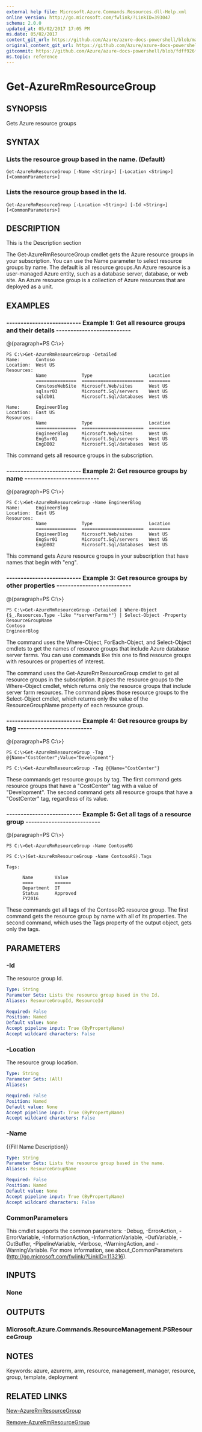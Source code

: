 ```yaml
---
external help file: Microsoft.Azure.Commands.Resources.dll-Help.xml
online version: http://go.microsoft.com/fwlink/?LinkID=393047
schema: 2.0.0
updated_at: 05/02/2017 17:05 PM
ms.date: 05/02/2017
content_git_url: https://github.com/Azure/azure-docs-powershell/blob/master/azureps-cmdlets-docs/ResourceManager/AzureRM.Resources/v1.0.4.3/Get-AzureRmResourceGroup.md
original_content_git_url: https://github.com/Azure/azure-docs-powershell/blob/master/azureps-cmdlets-docs/ResourceManager/AzureRM.Resources/v1.0.4.3/Get-AzureRmResourceGroup.md
gitcommit: https://github.com/Azure/azure-docs-powershell/blob/fdff926f5dd35f9020f210f87b450464ba162edc
ms.topic: reference
---
```


# Get-AzureRmResourceGroup

## SYNOPSIS
Gets Azure resource groups

## SYNTAX

### Lists the resource group based in the name. (Default)
```
Get-AzureRmResourceGroup [-Name <String>] [-Location <String>] [<CommonParameters>]
```

### Lists the resource group based in the Id.
```
Get-AzureRmResourceGroup [-Location <String>] [-Id <String>] [<CommonParameters>]
```

## DESCRIPTION
This is the Description section

The Get-AzureRmResourceGroup cmdlet gets the Azure resource groups in your subscription.
You can use the Name parameter to select resource groups by name.
The default is all resource groups.An Azure resource is a user-managed Azure entity, such as a database server, database, or web site.
An Azure resource group is a collection of Azure resources that are deployed as a unit.

## EXAMPLES

### --------------------------  Example 1: Get all resource groups and their details  --------------------------
@{paragraph=PS C:\\\>}



```
PS C:\>Get-AzureRmResourceGroup -Detailed
Name:      Contoso
Location:  West US
Resources: 
           Name             Type                     Location
           ===============  =======================  ========
           ConstosoWebSite  Microsoft.Web/sites      West US
           sqlsvr03         Microsoft.Sql/servers    West US
           sqldb01          Microsoft.Sql/databases  West US

Name:      EngineerBlog
Location:  East US
Resources: 
           Name             Type                     Location
           ===============  =======================  ========
           EngineerBlog     Microsoft.Web/sites      West US
           EngSvr01         Microsoft.Sql/servers    West US
           EngDB02          Microsoft.Sql/databases  West US
```

This command gets all resource groups in the subscription.

### --------------------------  Example 2: Get resource groups by name  --------------------------
@{paragraph=PS C:\\\>}



```
PS C:\>Get-AzureRmResourceGroup -Name EngineerBlog
Name:      EngineerBlog
Location:  East US
Resources: 
           Name             Type                     Location
           ===============  =======================  ========
           EngineerBlog     Microsoft.Web/sites      West US
           EngSvr01         Microsoft.Sql/servers    West US
           EngDB02          Microsoft.Sql/databases  West US
```

This command gets Azure resource groups in your subscription that have names that begin with "eng".

### --------------------------  Example 3: Get resource groups by other properties  --------------------------
@{paragraph=PS C:\\\>}



```
PS C:\>Get-AzureRmResourceGroup -Detailed | Where-Object {$_.Resources.Type -like "*serverFarms*"} | Select-Object -Property ResourceGroupName
Contoso
EngineerBlog
```

The command uses the Where-Object, ForEach-Object, and Select-Object cmdlets to get the names of resource groups that include Azure database server farms.
You can use commands like this one to find resource groups with resources or properties of interest.

The command uses the Get-AzureRmResourceGroup cmdlet to get all resource groups in the subscription.
It pipes the resource groups to the Where-Object cmdlet, which returns only the resource groups that include server farm resources.
The command pipes those resource groups to the Select-Object cmdlet, which returns only the value of the ResourceGroupName property of each resource group.

### --------------------------  Example 4: Get resource groups by tag  --------------------------
@{paragraph=PS C:\\\>}



```
PS C:\>Get-AzureRmResourceGroup -Tag @{Name="CostCenter";Value="Development"}

PS C:\>Get-AzureRmResourceGroup -Tag @{Name="CostCenter"}
```

These commands get resource groups by tag.
The first command gets resource groups that have a "CostCenter" tag with a value of "Development".
The second command gets all resource groups that have a "CostCenter" tag, regardless of its value.

### --------------------------  Example 5: Get all tags of a resource group  --------------------------
@{paragraph=PS C:\\\>}



```
PS C:\>Get-AzureRmResourceGroup -Name ContosoRG

PS C:\>(Get-AzureRmResourceGroup -Name ContosoRG).Tags

Tags: 

      Name        Value
      ====        ======
      Department  IT
      Status      Approved
      FY2016
```

These commands get all tags of the ContosoRG  resource group. 
The first command gets the resource group by name with all of its properties.
The second command, which uses the Tags property of the output object, gets only the tags.

## PARAMETERS

### -Id
The resource group Id.

```yaml
Type: String
Parameter Sets: Lists the resource group based in the Id.
Aliases: ResourceGroupId, ResourceId

Required: False
Position: Named
Default value: None
Accept pipeline input: True (ByPropertyName)
Accept wildcard characters: False
```

### -Location
The resource group location.

```yaml
Type: String
Parameter Sets: (All)
Aliases: 

Required: False
Position: Named
Default value: None
Accept pipeline input: True (ByPropertyName)
Accept wildcard characters: False
```

### -Name
{{Fill Name Description}}

```yaml
Type: String
Parameter Sets: Lists the resource group based in the name.
Aliases: ResourceGroupName

Required: False
Position: Named
Default value: None
Accept pipeline input: True (ByPropertyName)
Accept wildcard characters: False
```

### CommonParameters
This cmdlet supports the common parameters: -Debug, -ErrorAction, -ErrorVariable, -InformationAction, -InformationVariable, -OutVariable, -OutBuffer, -PipelineVariable, -Verbose, -WarningAction, and -WarningVariable. For more information, see about_CommonParameters (http://go.microsoft.com/fwlink/?LinkID=113216).

## INPUTS

### None

## OUTPUTS

### Microsoft.Azure.Commands.ResourceManagement.PSResourceGroup

## NOTES
Keywords: azure, azurerm, arm, resource, management, manager, resource, group, template, deployment

## RELATED LINKS

[New-AzureRmResourceGroup]()

[Remove-AzureRmResourceGroup]()

